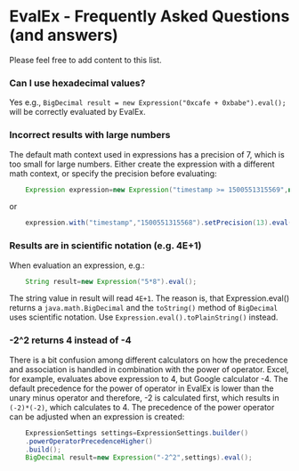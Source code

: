 EvalEx - Frequently Asked Questions (and answers)
==========
Please feel free to add content to this list.

### Can I use hexadecimal values?

Yes e.g., `BigDecimal result = new Expression("0xcafe + 0xbabe").eval();` will be correctly
evaluated by EvalEx.

### Incorrect results with large numbers

The default math context used in expressions has a precision of 7, which is too small for large
numbers. Either create the expression with a different math context, or specify the precision before
evaluating:

````Java
    Expression expression=new Expression("timestamp >= 1500551315569",new MathContext(13));
````

or

````Java
    expression.with("timestamp","1500551315568").setPrecision(13).eval();
````

### Results are in scientific notation (e.g. 4E+1)

When evaluation an expression, e.g.:

````Java
    String result=new Expression("5*8").eval();
````

The string value in result will read `4E+1`. The reason is, that Expression.eval() returns
a `java.math.BigDecimal`
and the `toString()` method of `BigDecimal` uses scientific notation.
Use `Expression.eval().toPlainString()` instead.

### -2^2 returns 4 instead of -4

There is a bit confusion among different calculators on how the precedence and association is
handled in combination with the power of operator. Excel, for example, evaluates above expression to
4, but Google calculator -4. The default precedence for the power of operator in EvalEx is lower
than the unary minus operator and therefore, -2 is calculated first, which results in `(-2)*(-2)`,
which calculates to 4. The precedence of the power operator can be adjusted when an expression is
created:

````Java
    ExpressionSettings settings=ExpressionSettings.builder()
    .powerOperatorPrecedenceHigher()
    .build();
    BigDecimal result=new Expression("-2^2",settings).eval();
````
